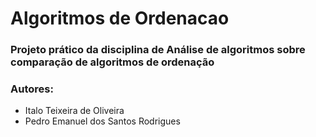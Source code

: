 # Algoritmos de Ordenacao
### Projeto prático da disciplina de Análise de algoritmos sobre comparação de algoritmos de ordenação
### Autores:
* Italo Teixeira de Oliveira
* Pedro Emanuel dos Santos Rodrigues
